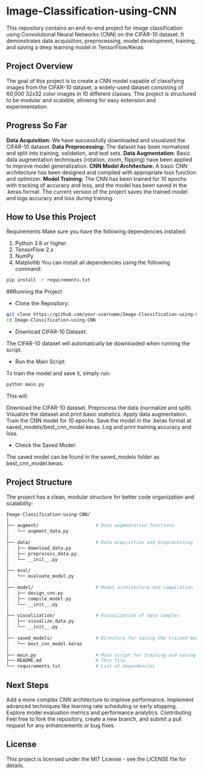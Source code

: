 # Image-Classification-using-CNN
This repository contains an end-to-end project for image classification using Convolutional Neural Networks (CNN) on the CIFAR-10 dataset. It demonstrates data acquisition, preprocessing, model development, training, and saving a deep learning model in TensorFlow/Keras.

## Project Overview
The goal of this project is to create a CNN model capable of classifying images from the CIFAR-10 dataset, a widely-used dataset consisting of 60,000 32x32 color images in 10 different classes. This project is structured to be modular and scalable, allowing for easy extension and experimentation.

## Progress So Far
<b>Data Acquisition:</b> We have successfully downloaded and visualized the CIFAR-10 dataset.
<b>Data Preprocessing:</b> The dataset has been normalized and split into training, validation, and test sets.
<b>Data Augmentation:</b> Basic data augmentation techniques (rotation, zoom, flipping) have been applied to improve model generalization.
<b>CNN Model Architecture:</b> A basic CNN architecture has been designed and compiled with appropriate loss function and optimizer.
<b>Model Training:</b> The CNN has been trained for 10 epochs with tracking of accuracy and loss, and the model has been saved in the .keras format.
The current version of the project saves the trained model and logs accuracy and loss during training.

## How to Use this Project
Requirements
Make sure you have the following dependencies installed:

1. Python 3.8 or higher
2. TensorFlow 2.x
3. NumPy
4. Matplotlib
You can install all dependencies using the following command:

```bash
pip install -r requirements.txt
```
##Running the Project
- Clone the Repository:

```bash
git clone https://github.com/your-username/Image-Classification-using-CNN.git
cd Image-Classification-using-CNN
```
- Download CIFAR-10 Dataset:

The CIFAR-10 dataset will automatically be downloaded when running the script.

- Run the Main Script:

To train the model and save it, simply run:

```bash
python main.py
```
This will:

Download the CIFAR-10 dataset.
Preprocess the data (normalize and split).
Visualize the dataset and print basic statistics.
Apply data augmentation.
Train the CNN model for 10 epochs.
Save the model in the .keras format at saved_models/best_cnn_model.keras.
Log and print training accuracy and loss.
- Check the Saved Model:

The saved model can be found in the saved_models folder as best_cnn_model.keras.

## Project Structure
The project has a clean, modular structure for better code organization and scalability:

```bash
Image-Classification-using-CNN/
│
├── augment/                     # Data augmentation functions
│   └── augment_data.py
│
├── data/                        # Data acquisition and preprocessing
│   ├── download_data.py
│   ├── preprocess_data.py
│   └── __init__.py
│
├── eval/
│   └── evaluate_model.py
│
├── model/                       # Model architecture and compilation
│   ├── design_cnn.py
│   ├── compile_model.py
│   └── __init__.py
│
├── visualization/               # Visualization of data samples
│   ├── visualize_data.py
│   └── __init__.py
│
├── saved_models/                # Directory for saving the trained model
│   └── best_cnn_model.keras
│
├── main.py                      # Main script for training and saving the model
├── README.md                    # This file
└── requirements.txt             # List of dependencies
```
## Next Steps
Add a more complex CNN architecture to improve performance.
Implement advanced techniques like learning rate scheduling or early stopping.
Explore model evaluation metrics and performance analytics.
Contributing
Feel free to fork the repository, create a new branch, and submit a pull request for any enhancements or bug fixes.

## License
This project is licensed under the MIT License - see the LICENSE file for details.
